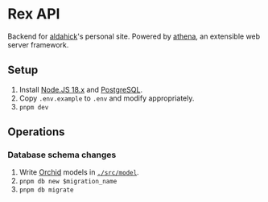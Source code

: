 # Rex API

Backend for [aldahick](https://github.com/aldahick)'s personal site. Powered by [athena](https://github.com/aldahick/athena), an extensible web server framework.

## Setup

1. Install [Node.JS 18.x](https://nodejs.org) and [PostgreSQL](https://postgresql.org).
2. Copy `.env.example` to `.env` and modify appropriately.
3. `pnpm dev`

## Operations

### Database schema changes

1. Write [Orchid](https://orchid-orm.netlify.app/guide/) models in [`./src/model`](`./src/model`).
2. `pnpm db new $migration_name`
3. `pnpm db migrate`
